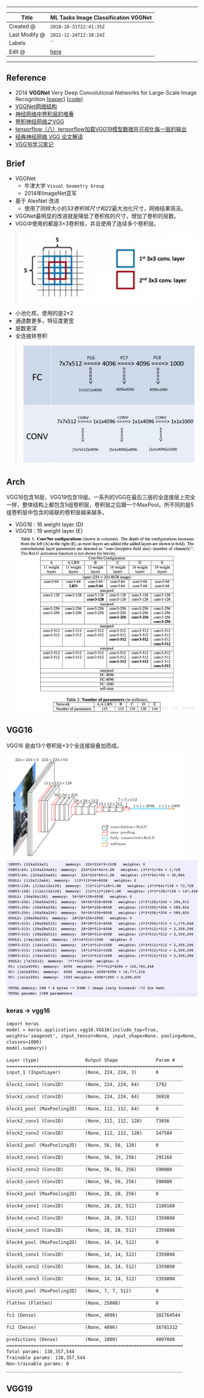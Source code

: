 -----

| Title         | ML Tasks Image Classification VGGNet                  |
| ------------- | ----------------------------------------------------- |
| Created @     | `2018-10-31T22:41:35Z`                                |
| Last Modify @ | `2022-12-24T12:38:24Z`                                |
| Labels        | \`\`                                                  |
| Edit @        | [here](https://github.com/junxnone/aiwiki/issues/146) |

-----

## Reference

  - 2014 **VGGNet** Very Deep Convolutional Networks for Large-Scale
    Image Recognition \[[paper](https://arxiv.org/abs/1409.1556)\]
    \[[code]())
  - [VGGNet网络结构](https://blog.csdn.net/dcrmg/article/details/79254654)
  - [神经网络中卷积层的堆叠](https://blog.csdn.net/v1_vivian/article/details/77776886)
  - [卷积神经网络之VGG](https://www.cnblogs.com/wangguchangqing/p/10338560.html)
  - [tensorflow（八）tensorflow加载VGG19模型数据并可视化每一层的输出](https://blog.csdn.net/missayaaa/article/details/80251823)
  - [经典神经网络 VGG
    论文解读](https://blog.csdn.net/briblue/article/details/83792394)
  - [VGG16学习笔记](http://deanhan.com/2018/07/26/vgg16/)

## Brief

  - VGGNet
      - 牛津大学 `Visual Geometry Group`
      - 2014年ImageNet亚军
  - 基于 AlexNet 改进
      - 使用了同样大小的3*3卷积核尺寸和2*2最大池化尺寸，网络结果简洁。
  - VGGNet最明显的改进就是降低了卷积核的尺寸，增加了卷积的层数。
  - VGG中使用的都是3×3卷积核，并且使用了连续多个卷积层。

> ![image](media/94929ed5233195596956080bb1ce9b3e40515267.png)

  - 小池化核，使用的是2×2
  - 通道数更多，特征度更宽
  - 层数更深
  - 全连接转卷积

> ![image](media/b8a1dd4781a61e4edd767e5c1ef43d138a54bf35.png)

## Arch

VGG16包含16层，VGG19包含19层。一系列的VGG在最后三层的全连接层上完全一样，整体结构上都包含5组卷积层，卷积层之后跟一个MaxPool。所不同的是5组卷积层中包含的级联的卷积层越来越多。

  - VGG16 : 16 weight layer (D)
  - VGG19 : 19 weight layer (E)
    ![image](media/8937d17827d13714180644f70220fe0065f47a4e.png)

## VGG16

VGG16 是由13个卷积层+3个全连接层叠加而成。

![image](media/172c48e8f2deaac23cdb20a94cd99c13935e7293.png)
![image](media/fe9b83ee205095e1049bca79d90e470e73b872f2.png)

### keras -\> vgg16

    import keras
    model = keras.applications.vgg16.VGG16(include_top=True, weights='imagenet', input_tensor=None, input_shape=None, pooling=None, classes=1000)
    model.summary()

    Layer (type)                 Output Shape              Param #   
    =================================================================
    input_1 (InputLayer)         (None, 224, 224, 3)       0         
    _________________________________________________________________
    block1_conv1 (Conv2D)        (None, 224, 224, 64)      1792      
    _________________________________________________________________
    block1_conv2 (Conv2D)        (None, 224, 224, 64)      36928     
    _________________________________________________________________
    block1_pool (MaxPooling2D)   (None, 112, 112, 64)      0         
    _________________________________________________________________
    block2_conv1 (Conv2D)        (None, 112, 112, 128)     73856     
    _________________________________________________________________
    block2_conv2 (Conv2D)        (None, 112, 112, 128)     147584    
    _________________________________________________________________
    block2_pool (MaxPooling2D)   (None, 56, 56, 128)       0         
    _________________________________________________________________
    block3_conv1 (Conv2D)        (None, 56, 56, 256)       295168    
    _________________________________________________________________
    block3_conv2 (Conv2D)        (None, 56, 56, 256)       590080    
    _________________________________________________________________
    block3_conv3 (Conv2D)        (None, 56, 56, 256)       590080    
    _________________________________________________________________
    block3_pool (MaxPooling2D)   (None, 28, 28, 256)       0         
    _________________________________________________________________
    block4_conv1 (Conv2D)        (None, 28, 28, 512)       1180160   
    _________________________________________________________________
    block4_conv2 (Conv2D)        (None, 28, 28, 512)       2359808   
    _________________________________________________________________
    block4_conv3 (Conv2D)        (None, 28, 28, 512)       2359808   
    _________________________________________________________________
    block4_pool (MaxPooling2D)   (None, 14, 14, 512)       0         
    _________________________________________________________________
    block5_conv1 (Conv2D)        (None, 14, 14, 512)       2359808   
    _________________________________________________________________
    block5_conv2 (Conv2D)        (None, 14, 14, 512)       2359808   
    _________________________________________________________________
    block5_conv3 (Conv2D)        (None, 14, 14, 512)       2359808   
    _________________________________________________________________
    block5_pool (MaxPooling2D)   (None, 7, 7, 512)         0         
    _________________________________________________________________
    flatten (Flatten)            (None, 25088)             0         
    _________________________________________________________________
    fc1 (Dense)                  (None, 4096)              102764544 
    _________________________________________________________________
    fc2 (Dense)                  (None, 4096)              16781312  
    _________________________________________________________________
    predictions (Dense)          (None, 1000)              4097000   
    =================================================================
    Total params: 138,357,544
    Trainable params: 138,357,544
    Non-trainable params: 0
    _________________________________________________________________

## VGG19
